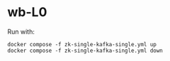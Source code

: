 # wb-L0
 
Run with:
```
docker compose -f zk-single-kafka-single.yml up
docker compose -f zk-single-kafka-single.yml down
```
